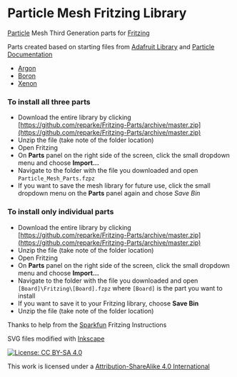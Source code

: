 # Particle Mesh Fritzing Library

[Particle](https://www.particle.io/) Mesh Third Generation parts for [Fritzing](http://fritzing.org)

Parts created based on starting files from [Adafruit Library](https://github.com/adafruit/Fritzing-Library) and [Particle Documentation](https://github.com/particle-iot/docs)

- [Argon](https://docs.particle.io/argon/)
- [Boron](https://docs.particle.io/boron/)
- [Xenon](https://docs.particle.io/xenon/)



### To install all three parts

- Download the entire library by clicking [https://github.com/reparke/Fritzing-Parts/archive/master.zip](https://github.com/reparke/Fritzing-Parts/archive/master.zip)
- Unzip the file (take note of the folder location)
- Open Fritzing
- On **Parts** panel on the right side of the screen, click the small dropdown menu and choose **Import...**
- Navigate to the folder with the file you downloaded and open `Particle_Mesh_Parts.fzpz`
- If you want to save the mesh library for future use, click the small dropdown menu on the **Parts** panel again and chose *Save Bin*



### To install only individual parts

- Download the entire library by clicking [https://github.com/reparke/Fritzing-Parts/archive/master.zip](https://github.com/reparke/Fritzing-Parts/archive/master.zip)
- Unzip the file  (take note of the folder location)
- Open Fritzing
- On **Parts** panel on the right side of the screen, click the small dropdown menu and choose **Import...**
- Navigate to the folder with the file you downloaded and open `[Board]\Fritzing\[Board].fzpz` where `[Board]` is the part you want to install
- If you want to save it to your Fritzing library, choose **Save Bin**
- Unzip the file (take note of the folder location)



Thanks to help from the [Sparkfun](https://learn.sparkfun.com/tutorials/make-your-own-fritzing-parts/all#breadboard-view---parts-editor) Fritzing Instructions

SVG files modified with [Inkscape](https://inkscape.org/)

[![License: CC BY-SA 4.0](https://img.shields.io/badge/License-CC%20BY--SA%204.0-blue)](https://creativecommons.org/licenses/by-sa/4.0/)

This work is licensed under a
[Attribution-ShareAlike 4.0 International](https://creativecommons.org/licenses/by-sa/4.0/)